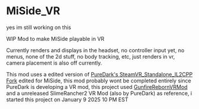 # MiSide_VR

yes im still working on this

WIP Mod to make MiSide playable in VR

Currently renders and displays in the headset, no controller input yet, no menus, none of the 2d stuff, no body tracking, etc, just renders in vr, camera placement is also off currently.

This mod uses a edited version of [PureDark's SteamVR_Standalone_IL2CPP Fork](https://github.com/PureDark/SteamVR_Standalone_IL2CPP) edited for MiSide, this mod probably wont be completed entirely since PureDark is developing a VR mod, this project used [GunfireRebornVRMod](https://github.com/PureDark/GunfireRebornVRMod) and a unreleased SlimeRancher2 VR Mod (also by PureDark) as reference, i started this project on January ‎9 ‎2025 ‏‎10 PM EST
